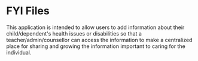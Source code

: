 # FYI Files

This application is intended to allow users to add information about their child/dependent's health issues or disabilities so that a teacher/admin/counsellor can access the information to make a centralized place for sharing and growing the information important to caring for the individual.
